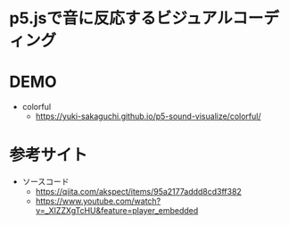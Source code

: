 # p5.jsで音に反応するビジュアルコーディング

# DEMO
* colorful
  * https://yuki-sakaguchi.github.io/p5-sound-visualize/colorful/

# 参考サイト
* ソースコード
  * https://qiita.com/akspect/items/95a2177addd8cd3ff382
  * https://www.youtube.com/watch?v=_XIZZXgTcHU&feature=player_embedded
